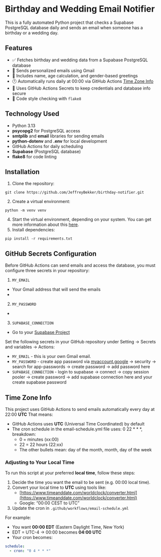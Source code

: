 # Birthday and Wedding Email Notifier 

This is a fully automated Python project that checks a Supabase PostgreSQL database daily and sends an email when someone has a birthday or a wedding day.

## Features 

- ✅ Fetches birthday and wedding data from a Supabase PostgreSQL database
- 📧 Sends personalized emails using Gmail
- 🧠 Includes name, age calculation, and gender-based greetings
- 🕛 Automatically runs daily at 00:00 via GitHub Actions [Time Zone Info](#time-zone-info)
- 🔐 Uses GitHub Actions Secrets to keep credentials and database info secure
- 🧹 Code style checking with `flake8`

## Technology Used 
- Python 3.13
- **psycopg2** for PostgreSQL access
- **smtplib** and **email** libraries for sending emails
- **python-dotenv** and **.env** for local development
- GitHub Actions for daily scheduling
- **Supabase** (PostgreSQL database)
- **flake8** for code linting

## Installation

1. Clone the repository:
```
git clone https://github.com/JeffreyBekker/birthday-notifier.git
```
2. Create a virtual environment:
```
python -m venv venv
```
4. Start the virtual environment, depending on your system. You can get more information about this <a href="https://docs.python.org/3/tutorial/venv.html">here</a>. <br>
5. Install dependencies:
```
pip install -r requirements.txt
```

## GitHub Secrets Configuration
Before GitHub Actions can send emails and access the database, you must configure three secrets in your repository:

1. `MY_EMAIL`
* Your Gmail address that will send the emails
* 
2. `MY_PASSWORD`
*
3. `SUPABASE_CONNECTION`
* Go to your [Supabase Project](https://app.supabase.com)

Set the following secrets in your GitHub repository under Setting -> Secrets and variables -> Actions:
- `MY_EMAIL` - this is your own Gmail email.
- `MY_PASSWORD` - create app password via [myaccount.google](https://myaccount.google.com/) ->  security -> search for app-passwords -> create password -> add password here
- `SUPABASE_CONNECTION` - login to supabase -> connect -> copy session pooler -> create password -> add supabase connection here and your create supabase password

## Time Zone Info
This project uses GitHub Actions to send emails automatically every day at 22:00 **UTC**
That means:
* GitHub Actions uses **UTC** (Universal Time Coordinated) by default
* The cron schedule in the email-schedule.yml file uses: 0 22 * * *, breakdown:
  * 0 = minutes (xx:00)
  * 22 = 22 hours (22:xx)
  * The other bullets mean: day of the month, month, day of the week

### Adjusting to Your Local Time
To run this script at your preferred **local time**, follow these steps:

1. Decide the time you want the email to be sent (e.g. 00:00 local time).
2. Convert your local time to **UTC** using tools like:
   - [https://www.timeanddate.com/worldclock/converter.html](https://www.timeanddate.com/worldclock/converter.html)
   - Google: “00:00 CEST to UTC”
3. Update the cron in `.github/workflows/email-schedule.yml`

For example:
- You want **00:00 EDT** (Eastern Daylight Time, New York)
- EDT = UTC-4 → 00:00 becomes **04:00 UTC**
- Your cron becomes:

```yaml
schedule:
  - cron: "0 4 * * *"

